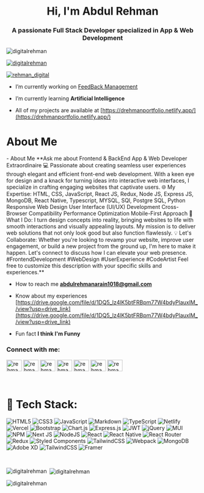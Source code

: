 <h1 align="center">Hi, I'm Abdul Rehman</h1>
<h3 align="center">A passionate Full Stack Developer specialized in App & Web Development</h3>

<p align="left"> <img src="https://komarev.com/ghpvc/?username=digitalrehman&label=Profile%20views&color=0e75b6&style=flat" alt="digitalrehman" /> </p>

<p align="left"> <a href="https://github.com/ryo-ma/github-profile-trophy"><img src="https://github-profile-trophy.vercel.app/?username=digitalrehman" alt="digitalrehman" /></a> </p>

<p align="left"> <a href="https://twitter.com/rehman_digital" target="blank"><img src="https://img.shields.io/twitter/follow/rehman_digital?logo=twitter&style=for-the-badge" alt="rehman_digital" /></a> </p>

- I’m currently working on [FeedBack Management](back-bgy.pages.dev)

- I’m currently learning **Artificial Intelligence**

- All of my projects are available at [https://drehmanportfolio.netlify.app/](https://drehmanportfolio.netlify.app/)

<h1 align="left">About Me</h1>
- About Me **Ask me about Frontend & BackEnd App & Web Developer Extraordinaire 💻 Passionate about creating seamless user experiences through elegant and efficient front-end web development. With a keen eye for design and a knack for turning ideas into interactive web interfaces, I specialize in crafting engaging websites that captivate users. 🌐 My Expertise: HTML, CSS, JavaScript, React JS, Redux, Node JS, Express JS, MongoDB, React Native, Typescript, MYSQL, SQl, Postgre SQL, Python Responsive Web Design User Interface (UI/UX) Development Cross-Browser Compatibility Performance Optimization Mobile-First Approach 🚀 What I Do: I turn design concepts into reality, bringing websites to life with smooth interactions and visually appealing layouts. My mission is to deliver web solutions that not only look good but also function flawlessly. 💡 Let's Collaborate: Whether you're looking to revamp your website, improve user engagement, or build a new project from the ground up, I'm here to make it happen. Let's connect to discuss how I can elevate your web presence. #FrontendDevelopment #WebDesign #UserExperience #CodeArtist Feel free to customize this description with your specific skills and experiences.**

- How to reach me **abdulrehmanarain1018@gmail.com**

- Know about my experiences [https://drive.google.com/file/d/1DQ5_lz4lK5btFRBpm77W4bdyPlauxlM_/view?usp=drive_link](https://drive.google.com/file/d/1DQ5_lz4lK5btFRBpm77W4bdyPlauxlM_/view?usp=drive_link)

- Fun fact **I think I'm Funny**

<h3 align="left">Connect with me:</h3>
<p align="left">
<a href="https://twitter.com/rehman_digital" target="blank"><img align="center" src="https://raw.githubusercontent.com/rahuldkjain/github-profile-readme-generator/master/src/images/icons/Social/twitter.svg" alt="rehman_digital" height="30" width="40" /></a>
<a href="https://linkedin.com/in/rehmanarainoffical" target="blank"><img align="center" src="https://raw.githubusercontent.com/rahuldkjain/github-profile-readme-generator/master/src/images/icons/Social/linked-in-alt.svg" alt="rehmanarainoffical" height="30" width="40" /></a>
<a href="https://fb.com/rehmanarainofficail" target="blank"><img align="center" src="https://raw.githubusercontent.com/rahuldkjain/github-profile-readme-generator/master/src/images/icons/Social/facebook.svg" alt="rehmanarainofficail" height="30" width="40" /></a>
<a href="https://instagram.com/rehmanarainoffical" target="blank"><img align="center" src="https://raw.githubusercontent.com/rahuldkjain/github-profile-readme-generator/master/src/images/icons/Social/instagram.svg" alt="rehmanarainoffical" height="30" width="40" /></a>
<a href="https://www.hackerrank.com/rehmanofficail" target="blank"><img align="center" src="https://raw.githubusercontent.com/rahuldkjain/github-profile-readme-generator/master/src/images/icons/Social/hackerrank.svg" alt="rehmanofficail" height="30" width="40" /></a>
<a href="https://www.leetcode.com/rehmanofficial" target="blank"><img align="center" src="https://raw.githubusercontent.com/rahuldkjain/github-profile-readme-generator/master/src/images/icons/Social/leet-code.svg" alt="rehmanofficial" height="30" width="40" /></a>
<a href="https://www.hackerearth.com/rehmanofficail" target="blank"><img align="center" src="https://raw.githubusercontent.com/rahuldkjain/github-profile-readme-generator/master/src/images/icons/Social/hackerearth.svg" alt="rehmanofficail" height="30" width="40" /></a>
</p>

<br>

# 🚀 Tech Stack:
![HTML5](https://img.shields.io/badge/html5-%23E34F26.svg?style=for-the-badge&logo=html5&logoColor=white) ![CSS3](https://img.shields.io/badge/css3-%231572B6.svg?style=for-the-badge&logo=css3&logoColor=white) ![JavaScript](https://img.shields.io/badge/javascript-%23323330.svg?style=for-the-badge&logo=javascript&logoColor=%23F7DF1E) ![Markdown](https://img.shields.io/badge/markdown-%23000000.svg?style=for-the-badge&logo=markdown&logoColor=white) ![TypeScript](https://img.shields.io/badge/typescript-%23007ACC.svg?style=for-the-badge&logo=typescript&logoColor=white) ![Netlify](https://img.shields.io/badge/netlify-%23000000.svg?style=for-the-badge&logo=netlify&logoColor=#00C7B7) ![Vercel](https://img.shields.io/badge/vercel-%23000000.svg?style=for-the-badge&logo=vercel&logoColor=white) ![Bootstrap](https://img.shields.io/badge/bootstrap-%23563D7C.svg?style=for-the-badge&logo=bootstrap&logoColor=white) ![Chart.js](https://img.shields.io/badge/chart.js-F5788D.svg?style=for-the-badge&logo=chart.js&logoColor=white) ![Express.js](https://img.shields.io/badge/express.js-%23404d59.svg?style=for-the-badge&logo=express&logoColor=%2361DAFB) ![JWT](https://img.shields.io/badge/JWT-black?style=for-the-badge&logo=JSON%20web%20tokens) ![jQuery](https://img.shields.io/badge/jquery-%230769AD.svg?style=for-the-badge&logo=jquery&logoColor=white) ![MUI](https://img.shields.io/badge/MUI-%230081CB.svg?style=for-the-badge&logo=material-ui&logoColor=white) ![NPM](https://img.shields.io/badge/NPM-%23000000.svg?style=for-the-badge&logo=npm&logoColor=white) ![Next JS](https://img.shields.io/badge/Next-black?style=for-the-badge&logo=next.js&logoColor=white) ![NodeJS](https://img.shields.io/badge/node.js-6DA55F?style=for-the-badge&logo=node.js&logoColor=white) ![React](https://img.shields.io/badge/react-%2320232a.svg?style=for-the-badge&logo=react&logoColor=%2361DAFB) ![React Native](https://img.shields.io/badge/react_native-%2320232a.svg?style=for-the-badge&logo=react&logoColor=%2361DAFB) ![React Router](https://img.shields.io/badge/React_Router-CA4245?style=for-the-badge&logo=react-router&logoColor=white) ![Redux](https://img.shields.io/badge/redux-%23593d88.svg?style=for-the-badge&logo=redux&logoColor=white) ![Styled Components](https://img.shields.io/badge/styled--components-DB7093?style=for-the-badge&logo=styled-components&logoColor=white) ![TailwindCSS](https://img.shields.io/badge/tailwindcss-%2338B2AC.svg?style=for-the-badge&logo=tailwind-css&logoColor=white) ![Webpack](https://img.shields.io/badge/webpack-%238DD6F9.svg?style=for-the-badge&logo=webpack&logoColor=black) ![MongoDB](https://img.shields.io/badge/MongoDB-%234ea94b.svg?style=for-the-badge&logo=mongodb&logoColor=white) ![Adobe XD](https://img.shields.io/badge/Adobe%20XD-470137?style=for-the-badge&logo=Adobe%20XD&logoColor=#FF61F6) ![TailwindCSS](https://img.shields.io/badge/tailwindcss-%2338B2AC.svg?style=for-the-badge&logo=tailwind-css&logoColor=white) ![Framer](https://img.shields.io/badge/Framer-black?style=for-the-badge&logo=framer&logoColor=blue)

<br>

<p><img align="left" src="https://github-readme-stats.vercel.app/api/top-langs?username=digitalrehman&show_icons=true&locale=en&layout=compact" alt="digitalrehman" /></p>

<p>&nbsp;<img align="center" src="https://github-readme-stats.vercel.app/api?username=digitalrehman&show_icons=true&locale=en" alt="digitalrehman" /></p>

<p><img align="center" src="https://github-readme-streak-stats.herokuapp.com/?user=digitalrehman&" alt="digitalrehman" /></p>
